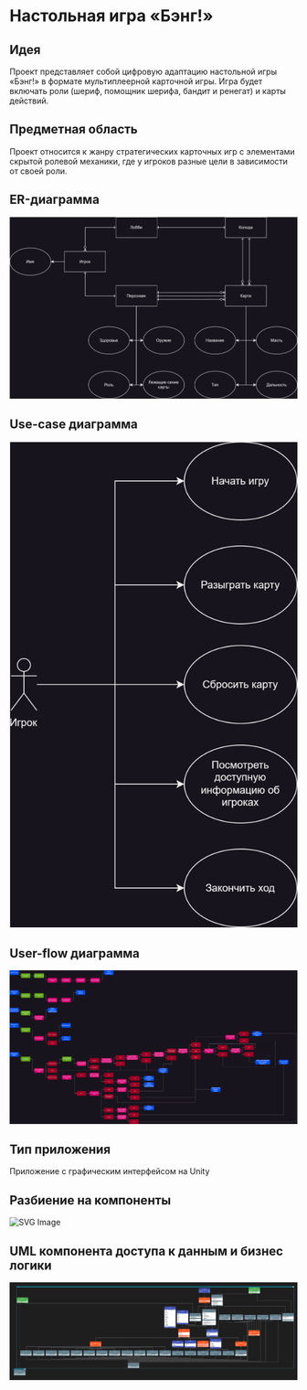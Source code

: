 # Настольная игра «Бэнг!»

## Идея

Проект представляет собой цифровую адаптацию настольной игры «Бэнг!» в формате мультиплеерной карточной игры. Игра будет включать роли (шериф, помощник шерифа, бандит и ренегат) и карты действий.

## Предметная область

Проект относится к жанру стратегических карточных игр с элементами скрытой ролевой механики, где у игроков разные цели в зависимости от своей роли.

## ER-диаграмма
![SVG Image](./img/er.svg)

## Use-case диаграмма
![SVG Image](./img/use-case.svg)

## User-flow диаграмма
![SVG Image](./img/user-flow.svg)

## Тип приложения

Приложение с графическим интерфейсом на Unity

## Разбиение на компоненты
![SVG Image](./img/ComponentDiagramm.svg)

## UML компонента доступа к данным и бизнес логики
![SVG Image](./img/PPO_UML.svg)